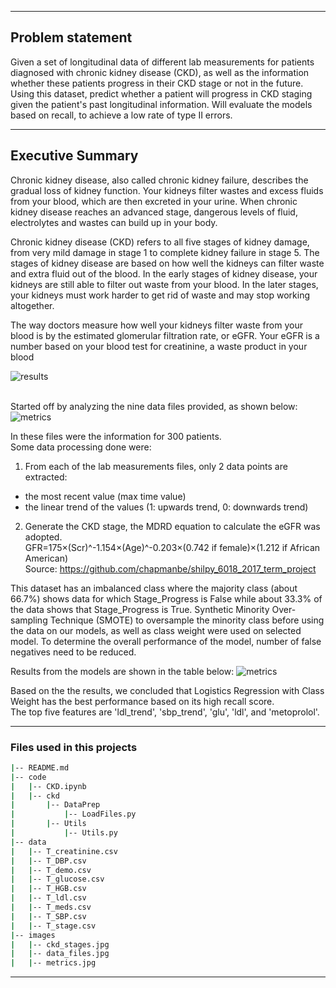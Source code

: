
---
## Problem statement

Given a set of longitudinal data of different lab measurements for patients diagnosed with chronic kidney disease (CKD), as well as the information whether these patients progress in their CKD stage or not in the future. 
Using this dataset, predict whether a patient will progress in CKD staging given the patient's past longitudinal information. Will evaluate the models based on recall, to achieve a low rate of type II errors.

---
## Executive Summary

Chronic kidney disease, also called chronic kidney failure, describes the gradual loss of kidney function. Your kidneys filter wastes and excess fluids from your blood, which are then excreted in your urine. When chronic kidney disease reaches an advanced stage, dangerous levels of fluid, electrolytes and wastes can build up in your body.

Chronic kidney disease (CKD) refers to all five stages of kidney damage, from very mild damage in stage 1 to complete kidney failure in stage 5. The stages of kidney disease are based on how well the kidneys can filter waste and extra fluid out of the blood. In the early stages of kidney disease, your kidneys are still able to filter out waste from your blood. In the later stages, your kidneys must work harder to get rid of waste and may stop working altogether.

The way doctors measure how well your kidneys filter waste from your blood is by the estimated glomerular filtration rate, or eGFR. Your eGFR is a number based on your blood test for creatinine, a waste product in your blood

![results](../images/ckd_stages.jpg)
<br><br>

Started off by analyzing the nine data files provided, as shown below:
![metrics](../images/data_files.jpg)

In these files were the information for 300 patients.<br>
Some data processing done were:
1) From each of the lab measurements files, only 2 data points are extracted:
- the most recent value (max time value)
- the linear trend of the values (1: upwards trend, 0: downwards trend)<br>

2) Generate the CKD stage, the MDRD equation to calculate the eGFR was adopted. <br>
GFR=175×(Scr)^-1.154×(Age)^-0.203×(0.742 if female)×(1.212 if African American) <br>
Source: https://github.com/chapmanbe/shilpy_6018_2017_term_project

This dataset has an imbalanced class where the majority class (about 66.7%) shows data for which Stage_Progress is False while about 33.3% of the data shows that Stage_Progress is True. Synthetic Minority Over-sampling Technique (SMOTE) to oversample the minority class before using the data on our models, as well as class weight were used on selected model.
To determine the overall performance of the model, number of false negatives need to be reduced.

Results from the models are shown in the table below:
![metrics](../images/metrics.jpg)

Based on the the results, we concluded that Logistics Regression with Class Weight has the best performance based on its high recall score. <br>The top five features are 'ldl_trend', 'sbp_trend', 'glu', 'ldl', and 'metoprolol'.

---
### Files used in this projects
```bash
|-- README.md
|-- code
|   |-- CKD.ipynb
|   |-- ckd
|       |-- DataPrep
|           |-- LoadFiles.py
|       |-- Utils
|           |-- Utils.py
|-- data
|   |-- T_creatinine.csv
|   |-- T_DBP.csv
|   |-- T_demo.csv
|   |-- T_glucose.csv
|   |-- T_HGB.csv
|   |-- T_ldl.csv
|   |-- T_meds.csv
|   |-- T_SBP.csv
|   |-- T_stage.csv
|-- images
|   |-- ckd_stages.jpg
|   |-- data_files.jpg
|   |-- metrics.jpg

```
---
